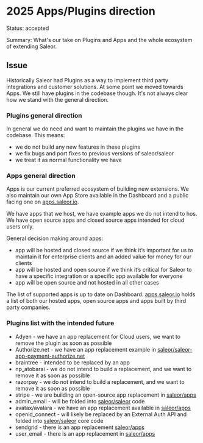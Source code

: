 # 2025 Apps/Plugins direction

Status: accepted

Summary: What's our take on Plugins and Apps and the whole ecosystem of extending Saleor.


## Issue

Historically Saleor had Plugins as a way to implement third party integrations and customer solutions. At some point we moved towards Apps. We still have plugins in the codebase though. It's not always clear how we stand with the general direction.

### Plugins general direction

In general we do need and want to maintain the plugins we have in the codebase. This means:

- we do not build any new features in these plugins
- we fix bugs and port fixes to previous versions of saleor/saleor
- we treat it as normal functionality we have

### Apps general direction

Apps is our current preferred ecosystem of building new extensions. We also maintain our own App Store available in the Dashboard and a public facing one on [apps.saleor.io](http://apps.saleor.io).

We have apps that we host, we have example apps we do not intend to hos. We have open source apps and closed source apps intended for cloud users only.

General decision making around apps:

- app will be hosted and closed source if we think it’s important for us to maintain it for enterprise clients and an added value for money for our clients
- app will be hosted and open source if we think it’s critical for Saleor to have a specific integration or a specific app available for everyone
- app will be open source and not hosted in all other cases

The list of supported apps is up to date on Dashboard. [apps.saleor.io](http://apps.saleor.io) holds a list of both our hosted apps, open source apps and apps built by third party companies.


### Plugins list with the intended future

- Adyen - we have an app replacement for Cloud users, we want to remove the plugin as soon as possible
- Authorize.net - we have an app replacement example in [saleor/saleor-app-payment-authorize.net](https://github.com/saleor/saleor-app-payment-authorize.net)
- braintree - intended to be replaced by an app
- np_atobarai - we do not intend to build a replacement, and we want to remove it as soon as possible
- razorpay - we do not intend to build a replacement, and we want to remove it as soon as possible
- stripe - we are building an open-source app replacement in [saleor/apps](https://github.com/saleor/apps/tree/main/apps/stripe)
- admin_email - will be folded into [saleor/saleor](https://github.com/saleor/saleor) code
- avatax/avalara - we have an app replacement available in [saleor/apps](https://github.com/saleor/apps/tree/main/apps/avatax)
- openid_connect - will likely be replaced by an External Auth API and folded into [saleor/saleor](https://github.com/saleor/saleor) core code
- sendgrid - there is an app replacement [saleor/apps](https://github.com/saleor/apps/tree/main/apps/smtp)
- user_email - there is an app replacement in [saleor/apps](https://github.com/saleor/apps/tree/main/apps/smtp)